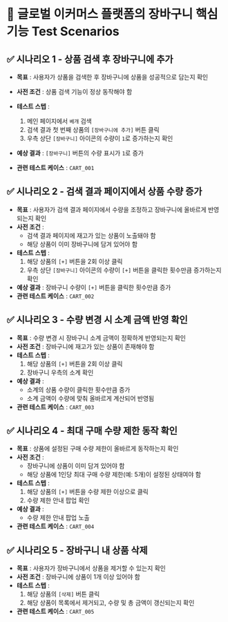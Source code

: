 # 🛒 글로벌 이커머스 플랫폼의 장바구니 핵심 기능 Test Scenarios

## ✅ 시나리오 1 - 상품 검색 후 장바구니에 추가

- **목표** : 사용자가 상품을 검색한 후 장바구니에 상품을 성공적으로 담는지 확인  
- **사전 조건** : 상품 검색 기능이 정상 동작해야 함  
- **테스트 스텝** :
  1. 메인 페이지에서 `베개` 검색  
  2. 검색 결과 첫 번째 상품의 `[장바구니에 추가]` 버튼 클릭  
  3. 우측 상단 `[장바구니]` 아이콘의 수량이 `1`로 증가하는지 확인
 
- **예상 결과** : `[장바구니]` 버튼의 수량 표시가 `1`로 증가
- **관련 테스트 케이스** : `CART_001`

## ✅ 시나리오 2 - 검색 결과 페이지에서 상품 수량 증가

- **목표** : 사용자가 검색 결과 페이지에서 수량을 조정하고 장바구니에 올바르게 반영되는지 확인  
- **사전 조건** :
  - 검색 결과 페이지에 재고가 있는 상품이 노출돼야 함
  - 해당 상품이 이미 장바구니에 담겨 있어야 함
- **테스트 스텝** :
  1. 해당 상품의 `[+]` 버튼을 2회 이상 클릭
  3. 우측 상단 `[장바구니]` 아이콘의 수량이 `[+]` 버튼을 클릭한 횟수만큼 증가하는지 확인
- **예상 결과** : 장바구니 수량이 `[+]` 버튼을 클릭한 횟수만큼 증가   
- **관련 테스트 케이스** : `CART_002`

## ✅ 시나리오 3 - 수량 변경 시 소계 금액 반영 확인

- **목표** : 수량 변경 시 장바구니 소계 금액이 정확하게 반영되는지 확인  
- **사전 조건** : 장바구니에 재고가 있는 상품이 존재해야 함  
- **테스트 스텝** :
  1. 해당 상품의 `[+]` 버튼을 2회 이상 클릭
  2. 장바구니 우측의 소계 확인
- **예상 결과** :  
  - 소계의 상품 수량이 클릭한 횟수만큼 증가  
  - 소계 금액이 수량에 맞춰 올바르게 계산되어 반영됨   
- **관련 테스트 케이스** : `CART_003`

## ✅ 시나리오 4 - 최대 구매 수량 제한 동작 확인

- **목표** : 상품에 설정된 구매 수량 제한이 올바르게 동작하는지 확인  
- **사전 조건** :  
  - 장바구니에 상품이 이미 담겨 있어야 함
  - 해당 상품에 1인당 최대 구매 수량 제한(예: 5개)이 설정된 상태여야 함
- **테스트 스텝** :  
  1. 해당 상품의 `[+]` 버튼을 수량 제한 이상으로 클릭  
  2. 수량 제한 안내 팝업 확인  
- **예상 결과** :  
  - 수량 제한 안내 팝업 노출  
- **관련 테스트 케이스** : `CART_004`

## ✅ 시나리오 5 - 장바구니 내 상품 삭제

- **목표** : 사용자가 장바구니에서 상품을 제거할 수 있는지 확인  
- **사전 조건** : 장바구니에 상품이 1개 이상 있어야 함  
- **테스트 스텝** :
  1. 해당 상품의 `[삭제]` 버튼 클릭  
  2. 해당 상품이 목록에서 제거되고, 수량 및 총 금액이 갱신되는지 확인  
- **관련 테스트 케이스** : `CART_005`

